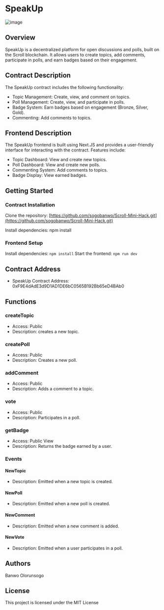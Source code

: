 # SpeakUp
![image](https://github.com/user-attachments/assets/01b5ebe9-6e5a-48f8-a03f-b0c2884b3303)

## Overview
SpeakUp is a decentralized platform for open discussions and polls, built on the Scroll blockchain. It allows users to create topics, add comments, participate in polls, and earn badges based on their engagement.

## Contract Description
The SpeakUp contract includes the following functionality:
* Topic Management: Create, view, and comment on topics.
* Poll Management: Create, view, and participate in polls.
* Badge System: Earn badges based on engagement (Bronze, Silver, Gold).
* Commenting: Add comments to topics.

## Frontend Description
The SpeakUp frontend is built using Next.JS and provides a user-friendly interface for interacting with the contract. Features include:
* Topic Dashboard: View and create new topics.
* Poll Dashboard: View and create new polls.
* Commenting System: Add comments to topics.
* Badge Display: View earned badges.

## Getting Started

### Contract Installation
Clone the repository: [https://github.com/sogobanwo/Scroll-Mini-Hack.git](https://github.com/sogobanwo/Scroll-Mini-Hack.git)

Install dependencies: npm install

### Frontend Setup
Install dependencies: ```npm install```
Start the frontend: ```npm run dev```

## Contract Address
* SpeakUp Contract Address: 0xF9E4dAdE3d9D1AD1DE6bC0565B192Bb65eD4BAb0

## Functions
### createTopic
* Access: Public
* Description: creates a new topic.

### createPoll
* Access: Public
* Description: Creates a new poll.

### addComment
* Access: Public
* Description: Adds a comment to a topic.

### vote
* Access: Public
* Description: Participates in a poll.

### getBadge
* Access: Public View
* Description: Returns the badge earned by a user.

### Events
#### NewTopic
* Description: Emitted when a new topic is created.

#### NewPoll
* Description: Emitted when a new poll is created.

#### NewComment
* Description: Emitted when a new comment is added.

#### NewVote
* Description: Emitted when a user participates in a poll.

## Authors
Banwo Olorunsogo

## License
This project is licensed under the MIT License
